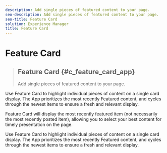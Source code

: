 ```yaml
---
description: Add single pieces of featured content to your page.
seo-description: Add single pieces of featured content to your page.
seo-title: Feature Card
solution: Experience Manager
title: Feature Card
---
```


# Feature Card


>## Feature Card {#c_feature_card_app}
>Add single pieces of featured content to your page.

Use Feature Card to highlight individual pieces of content on a single card display. The App prioritizes the most recently Featured content, and cycles through the newest items to ensure a fresh and relevant display.

Feature Card will display the most recently featured item (not necessarily the most recently posted item), allowing you to select your best content for timely presentation on the page.

Use Feature Card to highlight individual pieces of content on a single card display. The App prioritizes the most recently Featured content, and cycles through the newest items to ensure a fresh and relevant display.

